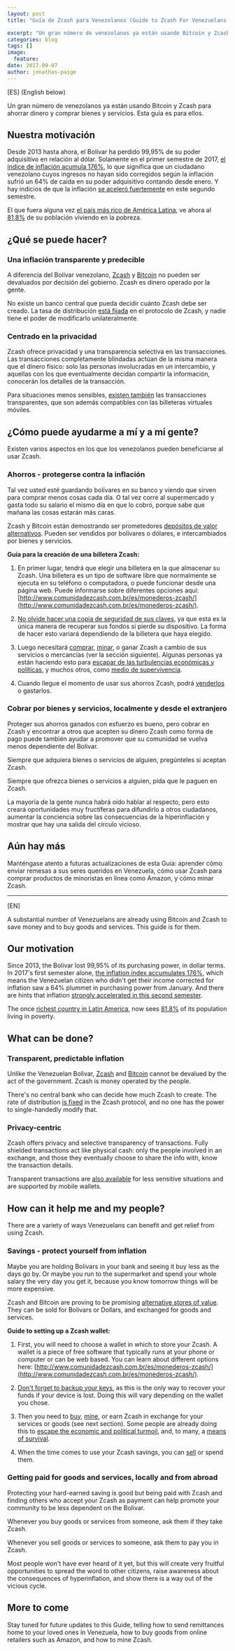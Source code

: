 ```yaml
---
layout: post
title: "Guía de Zcash para Venezolanos (Guide to Zcash For Venezuelans)"

excerpt: "Un gran número de venezolanos ya están usando Bitcoin y Zcash para ahorrar dinero y comprar bienes y servicios. Esta guía es para ellos."
categories: blog
tags: []
image:
  feature:
date: 2017-09-07
author: jonathas-paige
---
```

[ES]  (English below)

Un gran número de venezolanos ya están usando Bitcoin y Zcash para ahorrar dinero y comprar bienes y servicios. Esta guía es para ellos.

## Nuestra motivación

Desde 2013 hasta ahora, el Bolívar ha perdido 99,95% de su poder adquisitivo en relación al dólar. Solamente en el primer semestre de 2017, [el índice de inflación acumula 176%](http://www.el-nacional.com/noticias/asamblea-nacional/venezuela-acumula-inflacion-176-que-2017_191984), lo que significa que un ciudadano venezolano cuyos ingresos no hayan sido corregidos según la inflación sufrió un 64% de caída en su poder adquisitivo contando desde enero. Y hay indicios de que la inflación [se aceleró fuertemente](https://mobile.twitter.com/mercadosyaccion/status/893499964705386497) en este segundo semestre.

El que fuera alguna vez [el país más rico de América Latina](http://www.adn40.mx/noticia/internacional/nota/2017-05-30-11-26/venezuela-paso-de-ser-el-pais-mas-rico-en-latinoamerica-al-mas-pobre/), ve ahora al [81,8%](https://www.el-carabobeno.com/pobreza-venezuela-aumento-818-segun-encovi/) de su población viviendo en la pobreza.

## ¿Qué se puede hacer?
### Una inflación transparente y predecible

A diferencia del Bolívar venezolano, [Zcash](https://electriccoin.co/es) y [Bitcoin](http://elbitcoin.org/que-es-un-bitcoin/) no pueden ser devaluados por decisión del gobierno. Zcash es dinero operado por la gente.

No existe un banco central que pueda decidir cuánto Zcash debe ser creado. La tasa de distribución [está fijada](https://electriccoin.co/es/support/faq.html#zcash-economics) en el protocolo de Zcash, y nadie tiene el poder de modificarlo unilateralmente.

### Centrado en la privacidad

Zcash ofrece privacidad y una transparencia selectiva en las transacciones. Las transacciones completamente blindadas actúan de la misma manera que el dinero físico: solo las personas involucradas en un intercambio, y aquellas con los que eventualmente decidan compartir la información, conocerán los detalles de la transacción.

Para situaciones menos sensibles, [existen también](https://electriccoin.co/es/support/faq.html#difference-between-t-and-z-addrs) las transacciones transparentes, que son además compatibles con las billeteras virtuales móviles.

## ¿Cómo puede ayudarme a mí y a mi gente?

Existen varios aspectos en los que los venezolanos pueden beneficiarse al usar Zcash.

### Ahorros - protegerse contra la inflación

Tal vez usted esté guardando bolívares en su banco y viendo que sirven para comprar menos cosas cada día. O tal vez corre al supermercado y gasta todo su salario el mismo día en que lo cobró, porque sabe que mañana las cosas estarán más caras.

Zcash y Bitcoin están demostrando ser prometedores [depósitos de valor alternativos](http://elbitcoin.org/es-bitcoin-una-buena-reserva-de-valor/). Pueden ser vendidos por bolívares o dólares, e intercambiados por bienes y servicios.

**Guía para la creación de una billetera Zcash:**

1. En primer lugar, tendrá que elegir una billetera en la que almacenar su Zcash. Una billetera es un tipo de software libre que normalmente se ejecuta en su teléfono o computadora, o puede funcionar desde una página web. Puede informarse sobre diferentes opciones aquí: [http://www.comunidadezcash.com.br/es/monederos-zcash/](http://www.comunidadezcash.com.br/es/monederos-zcash/).

2. [No olvide hacer una copia de seguridad de sus claves](https://github.com/zcash/zcash-docs/blob/master/es/wallet-backup.md), ya que esta es la única manera de recuperar sus fondos si pierde su dispositivo. La forma de hacer esto variará dependiendo de la billetera que haya elegido.

3. Luego necesitará [comprar](http://www.comunidadezcash.com.br/es/mercados-zcash-es), [minar](http://www.comunidadezcash.com.br/es/mineria-zcash/), o ganar Zcash a cambio de sus servicios o mercancías (ver la sección siguiente). Algunas personas ya están haciendo esto para [escapar de las turbulencias económicas y políticas](https://medium.com/blockchannel/venezuelans-turns-to-zcash-ethereum-amidst-political-turmoil-5bf5db290295), y muchos otros, como [medio de supervivencia](http://reason.com/archives/2016/11/28/the-secret-dangerous-world-of).

4. Cuando llegue el momento de usar sus ahorros Zcash, podrá [venderlos](http://www.comunidadezcash.com.br/es/mercados-zcash-es/) o gastarlos.

### Cobrar por bienes y servicios, localmente y desde el extranjero

Proteger sus ahorros ganados con esfuerzo es bueno, pero cobrar en Zcash y encontrar a otros que acepten su dinero Zcash como forma de pago puede también ayudar a promover que su comunidad se vuelva menos dependiente del Bolívar.

Siempre que adquiera bienes o servicios de alguien, pregúnteles si aceptan Zcash.

Siempre que ofrezca bienes o servicios a alguien, pida que le paguen en Zcash.

La mayoría de la gente nunca habrá oído hablar al respecto, pero esto creará oportunidades muy fructíferas para difundirlo a otros ciudadanos, aumentar la conciencia sobre las consecuencias de la hiperinflación y mostrar que hay una salida del círculo vicioso.

## Aún hay más

Manténgase atento a futuras actualizaciones de esta Guía: aprender cómo enviar remesas a sus seres queridos en Venezuela, cómo usar Zcash para comprar productos de minoristas en línea como Amazon, y cómo minar Zcash.

* * *

[EN]

A substantial number of Venezuelans are already using Bitcoin and Zcash to save money and to buy goods and services. This guide is for them.

## Our motivation

Since 2013, the Bolivar lost 99,95% of its purchasing power, in dollar terms. In 2017's first semester alone, [the inflation index accumulates 176%](http://www.el-nacional.com/noticias/asamblea-nacional/venezuela-acumula-inflacion-176-que-2017_191984), which means the Venezuelan citizen who didn't get their income corrected for inflation saw a 64% plummet in purchasing power from January. And there are hints that inflation [strongly accelerated in this second semester](https://mobile.twitter.com/mercadosyaccion/status/893499964705386497).

The once [richest country in Latin America](http://www.adn40.mx/noticia/internacional/nota/2017-05-30-11-26/venezuela-paso-de-ser-el-pais-mas-rico-en-latinoamerica-al-mas-pobre/), now sees [81.8%](https://www.el-carabobeno.com/pobreza-venezuela-aumento-818-segun-encovi/) of its population living in poverty.

## What can be done?
### Transparent, predictable inflation

Unlike the Venezuelan Bolivar, [Zcash](https://electriccoin.co/es) and [Bitcoin](http://elbitcoin.org/que-es-un-bitcoin/) cannot be devalued by the act of the government. Zcash is money operated by the people.

There's no central bank who can decide how much Zcash to create. The rate of distribution [is fixed](https://electriccoin.co/es/support/faq.html#zcash-economics) in the Zcash protocol, and no one has the power to single-handedly modify that.

### Privacy-centric

Zcash offers privacy and selective transparency of transactions. Fully shielded transactions act like physical cash: only the people involved in an exchange, and those they eventually choose to share the info with, know the transaction details. 

Transparent transactions are [also available](https://electriccoin.co/es/support/faq.html#difference-between-t-and-z-addrs) for less sensitive situations and are supported by mobile wallets.

## How can it help me and my people?

There are a variety of ways Venezuelans can benefit and get relief from using Zcash.

### Savings - protect yourself from inflation

Maybe you are holding Bolivars in your bank and seeing it buy less as the days go by. Or maybe you run to the supermarket and spend your whole salary the very day you get it, because you know tomorrow things will be more expensive. 

Zcash and Bitcoin are proving to be promising [alternative stores of value](http://elbitcoin.org/es-bitcoin-una-buena-reserva-de-valor/). They can be sold for Bolivars or Dollars, and exchanged for goods and services.

**Guide to setting up a Zcash wallet:**
    
1. First, you will need to choose a wallet in which to store your Zcash. A wallet is a piece of free software that typically runs at your phone or computer or can be web based. You can learn about different options here: [http://www.comunidadezcash.com.br/es/monederos-zcash/](http://www.comunidadezcash.com.br/es/monederos-zcash/).
    
2. [Don't forget to backup your keys](https://github.com/zcash/zcash/blob/master/doc/wallet-backup.md), as this is the only way to recover your funds if your device is lost. Doing this will vary depending on the wallet you chose.

3. Then you need to [buy](http://www.comunidadezcash.com.br/es/mercados-zcash-es), [mine](http://www.comunidadezcash.com.br/es/mineria-zcash/), or earn Zcash in exchange for your services or goods (see next section). Some people are already doing this to [escape the economic and political turmoil](https://medium.com/blockchannel/venezuelans-turns-to-zcash-ethereum-amidst-political-turmoil-5bf5db290295), and, to many, a [means of survival](http://reason.com/archives/2016/11/28/the-secret-dangerous-world-of).

4. When the time comes to use your Zcash savings, you can [sell](http://www.comunidadezcash.com.br/es/mercados-zcash-es/) or spend them.

### Getting paid for goods and services, locally and from abroad

Protecting your hard-earned saving is good but being paid with Zcash and finding others who accept your Zcash as payment can help promote your community to be less dependent on the Bolivar.

Whenever you buy goods or services from someone, ask them if they take Zcash.

Whenever you sell goods or services to someone, ask them to pay you in Zcash.

Most people won't have ever heard of it yet, but this will create very fruitful opportunities to spread the word to other citizens, raise awareness about the consequences of hyperinflation, and show there is a way out of the vicious cycle.

## More to come

Stay tuned for future updates to this Guide, telling how to send remittances home to your loved ones in Venezuela, how to buy goods from online retailers such as Amazon, and how to mine Zcash.
